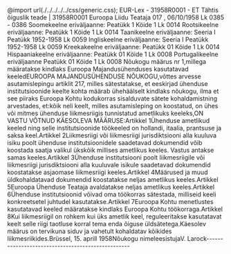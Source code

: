 @import url(./../../../../css/generic.css); 
EUR-Lex - 31958R0001 - ET
Tähtis õiguslik teade
|
31958R0001
Euroopa Liidu Teataja 017 , 06/10/1958 Lk 0385 - 0386 Soomekeelne eriv&auml;ljaanne: Peat&uuml;kk 1 K&ouml;ide 1 Lk 0014 Rootsikeelne eriv&auml;ljaanne: Peat&uuml;kk 1 K&ouml;ide 1 Lk 0014 Taanikeelne eriv&auml;ljaanne: Seeria I Peat&uuml;kk 1952-1958 Lk 0059 Ingliskeelne eriv&auml;ljaanne: Seeria I Peat&uuml;kk 1952-1958 Lk 0059 Kreekakeelne eriv&auml;ljaanne: Peat&uuml;kk 01 K&ouml;ide 1 Lk 0014 Hispaaniakeelne eriv&auml;ljaanne: Peat&uuml;kk 01 K&ouml;ide 1 Lk 0008 Portugalikeelne eriv&auml;ljaanne Peat&uuml;kk 01 K&ouml;ide 1 Lk 0008 
		Nõukogu määrus nr 1,millega määratakse kindlaks Euroopa Majandusühenduses kasutatavad keeledEUROOPA MAJANDUSÜHENDUSE NÕUKOGU,võttes arvesse asutamislepingu artiklit 217, milles sätestatakse, et eeskirjad ühenduse institutsioonide keelte kohta määrab ühehäälselt kindlaks nõukogu, ilma et see piiraks Euroopa Kohtu kodukorras sisalduvate sätete kohaldamistning arvestades, et:kõik neli keelt, milles asutamisleping on koostatud, on ühes või mitmes ühenduse liikmesriigis tunnistatud ametlikuks keeleks,ON VASTU VÕTNUD KÄESOLEVA MÄÄRUSE:Artikkel 1Ühenduse ametlikud keeled ning selle institutsioonide töökeeled on hollandi, itaalia, prantsuse ja saksa keel.Artikkel 2Liikmesriigi või liikmesriigi jurisdiktsiooni alla kuuluva isiku poolt ühenduse institutsioonidele saadetavad dokumendid võib koostada saatja valikul ükskõik millises ametlikus keeles. Vastus antakse samas keeles.Artikkel 3Ühenduse institutsiooni poolt liikmesriigile või liikmesriigi jurisdiktsiooni alla kuuluvale isikule saadetavad dokumendid koostatakse asjaomase liikmesriigi keeles.Artikkel 4Määrused ja muud üldkohaldatavad dokumendid koostatakse neljas ametlikus keeles.Artikkel 5Euroopa Ühenduse Teataja avaldatakse neljas ametlikus keeles.Artikkel 6Ühenduse institutsioonid võivad oma töökorras sätestada, milliseid keeli konkreetsetel juhtudel kasutatakse.Artikkel 7Euroopa Kohtu menetlustes kasutatavad keeled määratakse kindlaks Euroopa Kohtu töökorraga.Artikkel 8Kui liikmesriigil on rohkem kui üks ametlik keel, reguleeritakse kasutatavat keelt selle riigi taotluse korral tema enda õiguse üldsätetega.Käesolev määrus on tervikuna siduv ja vahetult kohaldatav kõikides liikmesriikides.Brüssel, 15. aprill 1958Nõukogu nimeleesistujaV. Larock--------------------------------------------------